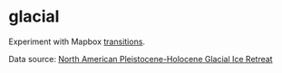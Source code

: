 # glacial

Experiment with Mapbox [transitions](https://docs.mapbox.com/mapbox-gl-js/style-spec/transition/).

Data source: [North American Pleistocene-Holocene Glacial Ice Retreat](https://github.com/dmacguigan/NorthAmericaLGMIceRetreat)